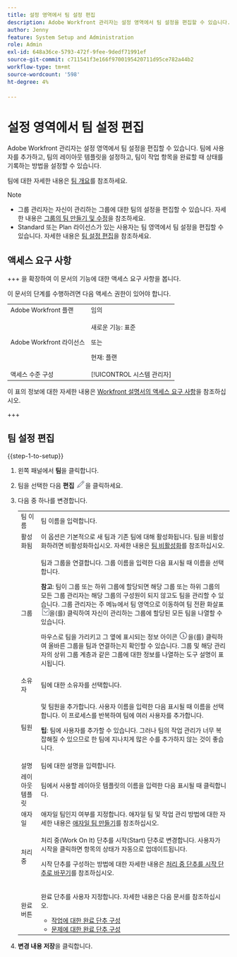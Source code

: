 ```yaml
---
title: 설정 영역에서 팀 설정 편집
description: Adobe Workfront 관리자는 설정 영역에서 팀 설정을 편집할 수 있습니다. 팀에 사용자를 추가하고, 팀의 레이아웃 템플릿을 설정하고, 팀이 작업 항목을 완료할 때 상태를 기록하는 방법을 설정할 수 있습니다.
author: Jenny
feature: System Setup and Administration
role: Admin
exl-id: 648a36ce-5793-472f-9fee-9dedf71991ef
source-git-commit: c711541f3e166f9700195420711d95ce782a44b2
workflow-type: tm+mt
source-wordcount: '598'
ht-degree: 4%

---
```


# 설정 영역에서 팀 설정 편집

Adobe Workfront 관리자는 설정 영역에서 팀 설정을 편집할 수 있습니다. 팀에 사용자를 추가하고, 팀의 레이아웃 템플릿을 설정하고, 팀이 작업 항목을 완료할 때 상태를 기록하는 방법을 설정할 수 있습니다.

팀에 대한 자세한 내용은 [팀 개요](../../../people-teams-and-groups/create-and-manage-teams/teams-overview.md)를 참조하세요.

>[!NOTE]
>
>* 그룹 관리자는 자신이 관리하는 그룹에 대한 팀의 설정을 편집할 수 있습니다. 자세한 내용은 [그룹의 팀 만들기 및 수정](../../../administration-and-setup/manage-groups/work-with-group-objects/create-and-modify-a-groups-teams.md)을 참조하세요.
>* Standard 또는 Plan 라이선스가 있는 사용자는 팀 영역에서 팀 설정을 편집할 수 있습니다. 자세한 내용은 [팀 설정 편집](../../../people-teams-and-groups/create-and-manage-teams/edit-team-settings.md)을 참조하세요.

## 액세스 요구 사항

+++ 을 확장하여 이 문서의 기능에 대한 액세스 요구 사항을 봅니다.

이 문서의 단계를 수행하려면 다음 액세스 권한이 있어야 합니다.

<table style="table-layout:auto"> 
 <col> 
 <col> 
 <tbody> 
  <tr> 
   <td role="rowheader">Adobe Workfront 플랜</td> 
   <td>임의</td> 
  </tr> 
  <tr> 
  <tr> 
   <td role="rowheader">Adobe Workfront 라이선스</td> 
   <td><p>새로운 기능: 표준</p>
       <p>또는</p>
       <p>현재: 플랜</p></td>
  </tr> 
  </tr> 
  <tr> 
   <td role="rowheader">액세스 수준 구성</td> 
   <td>[!UICONTROL 시스템 관리자]</td>
  </tr> 
 </tbody> 
</table>

이 표의 정보에 대한 자세한 내용은 [Workfront 설명서의 액세스 요구 사항](/help/quicksilver/administration-and-setup/add-users/access-levels-and-object-permissions/access-level-requirements-in-documentation.md)을 참조하십시오.

+++

## 팀 설정 편집

{{step-1-to-setup}}

1. 왼쪽 패널에서 **팀**&#x200B;을 클릭합니다.
1. 팀을 선택한 다음 **편집** ![편집 아이콘](assets/edit-icon.png)을 클릭하세요.

1. 다음 중 하나를 변경합니다.

   <table style="table-layout:auto"> 
    <col> 
    <col> 
    <tbody> 
     <tr> 
      <td role="rowheader">팀 이름</td> 
      <td>팀 이름을 입력합니다.</td> 
     </tr>
      <tr data-mc-conditions="QuicksilverOrClassic.Draft mode"> 
       <td role="rowheader">활성화됨 </td> 
       <td>이 옵션은 기본적으로 새 팀과 기존 팀에 대해 활성화됩니다. 팀을 비활성화하려면 비활성화하십시오. 자세한 내용은 <a href="../../../people-teams-and-groups/create-and-manage-teams/deactivate-a-team.md" class="MCXref xref">팀 비활성화</a>를 참조하십시오. </td> 
      </tr>
     <tr> 
      <td role="rowheader">그룹</td> 
      <td> <p>팀과 그룹을 연결합니다. 그룹 이름을 입력한 다음 표시될 때 이름을 선택합니다.</p> <p><b>참고</b>: 팀이 그룹 또는 하위 그룹에 할당되면 해당 그룹 또는 하위 그룹의 모든 그룹 관리자는 해당 그룹의 구성원이 되지 않고도 팀을 관리할 수 있습니다. 그룹 관리자는 주 메뉴에서 팀 영역으로 이동하여 팀 전환 화살표 <img src="assets/switch-team-icon.png" alt="팀 전환 아이콘">을(를) 클릭하여 자신이 관리하는 그룹에 할당된 모든 팀을 나열할 수 있습니다.</p> <p>마우스로 팀을 가리키고 그 옆에 표시되는 정보 아이콘 <img src="assets/info-icon.png">을(를) 클릭하여 올바른 그룹을 팀과 연결하는지 확인할 수 있습니다. 그룹 및 해당 관리자의 상위 그룹 계층과 같은 그룹에 대한 정보를 나열하는 도구 설명이 표시됩니다.</p> </td> 
     </tr> 
     <tr> 
      <td role="rowheader">소유자</td> 
      <td>팀에 대한 소유자를 선택합니다.</td> 
     </tr> 
     <tr> 
      <td role="rowheader">팀원</td> 
      <td> <p>및 팀원을 추가합니다. 사용자 이름을 입력한 다음 표시될 때 이름을 선택합니다. 이 프로세스를 반복하여 팀에 여러 사용자를 추가합니다.</p> 
      <p><b>팁</b>: 팀에 사용자를 추가할 수 있습니다. 그러나 팀의 작업 관리가 너무 복잡해질 수 있으므로 한 팀에 지나치게 많은 수를 추가하지 않는 것이 좋습니다.</p> </td> 
     </tr> 
     <tr> 
      <td role="rowheader">설명</td> 
      <td>팀에 대한 설명을 입력합니다.</td> 
     </tr> 
     <tr> 
      <td role="rowheader">레이아웃 템플릿</td> 
      <td> <p>팀에서 사용할 레이아웃 템플릿의 이름을 입력한 다음 표시될 때 클릭합니다.</p> </td> 
     </tr> 
     <tr> 
      <td role="rowheader">애자일</td> 
      <td>애자일 팀인지 여부를 지정합니다. 애자일 팀 및 작업 관리 방법에 대한 자세한 내용은 <a href="../../../agile/get-started-with-agile-in-workfront/create-an-agile-team.md" class="MCXref xref">애자일 팀 만들기</a>를 참조하십시오.</td> 
     </tr> 
     <tr data-mc-conditions=""> 
      <td role="rowheader">처리 중</td> 
      <td> <p>처리 중(Work On It) 단추를 시작(Start) 단추로 변경합니다. 사용자가 시작을 클릭하면 항목의 상태가 자동으로 업데이트됩니다.</p> <p>시작 단추를 구성하는 방법에 대한 자세한 내용은 <a href="../../../people-teams-and-groups/create-and-manage-teams/work-on-it-button-to-start-button.md" class="MCXref xref">처리 중 단추를 시작 단추로 바꾸기</a>를 참조하십시오.</p> </td> 
     </tr> 
     <tr> 
      <td role="rowheader">완료 버튼</td> 
      <td> <p>완료 단추를 사용자 지정합니다. 자세한 내용은 다음 문서를 참조하십시오.</p> 
       <ul> 
        <li><a href="../../../people-teams-and-groups/create-and-manage-teams/configure-the-done-button-for-tasks.md" class="MCXref xref">작업에 대한 완료 단추 구성</a> </li> 
        <li><a href="../../../people-teams-and-groups/create-and-manage-teams/configure-the-done-button-for-issues.md" class="MCXref xref">문제에 대한 완료 단추 구성</a> </li> 
       </ul> </td> 
     </tr> 
    </tbody> 
   </table>

1. **변경 내용 저장**&#x200B;을 클릭합니다.
